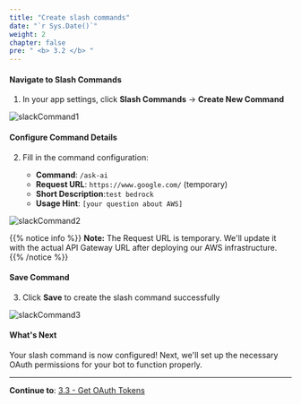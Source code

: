 ```yaml
---
title: "Create slash commands"
date: "`r Sys.Date()`"
weight: 2
chapter: false
pre: " <b> 3.2 </b> "
---
```


#### Navigate to Slash Commands

1. In your app settings, click **Slash Commands** → **Create New Command**

![slackCommand1](/images/3/slashCommand1.png?width=90pc)

#### Configure Command Details

2. Fill in the command configuration:

   - **Command**: `/ask-ai`
   - **Request URL**: `https://www.google.com/` (temporary)
   - **Short Description**:`test bedrock`
   - **Usage Hint**: `[your question about AWS]`

![slackCommand2](/images/3/slashCommand2.png?width=90pc)

{{% notice info %}}
**Note:** The Request URL is temporary. We'll update it with the actual API Gateway URL after deploying our AWS infrastructure.
{{% /notice %}}

#### Save Command

3. Click **Save** to create the slash command successfully

![slackCommand3](/images/3/slashCommand3.png?width=90pc)

#### What's Next

Your slash command is now configured! Next, we'll set up the necessary OAuth permissions for your bot to function properly.

---

**Continue to**: [3.3 - Get OAuth Tokens](../3.3-slash_commands/)
